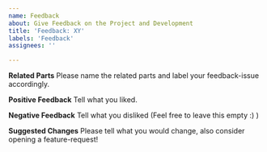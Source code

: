 ```yaml
---
name: Feedback
about: Give Feedback on the Project and Development
title: 'Feedback: XY'
labels: 'Feedback'
assignees: ''

---
```


**Related Parts**
Please name the related parts and label your feedback-issue accordingly.

**Positive Feedback**
Tell what you liked.

**Negative Feedback**
Tell what you disliked (Feel free to leave this empty :) )

**Suggested Changes**
Please tell what you would change, also consider opening a feature-request!
